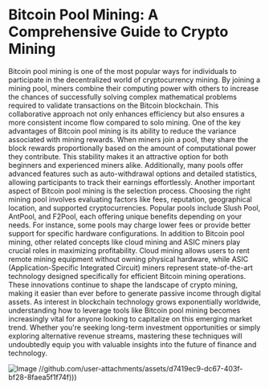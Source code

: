 # Bitcoin Pool Mining: A Comprehensive Guide to Crypto Mining
Bitcoin pool mining is one of the most popular ways for individuals to participate in the decentralized world of cryptocurrency mining. By joining a mining pool, miners combine their computing power with others to increase the chances of successfully solving complex mathematical problems required to validate transactions on the Bitcoin blockchain. This collaborative approach not only enhances efficiency but also ensures a more consistent income flow compared to solo mining.
One of the key advantages of Bitcoin pool mining is its ability to reduce the variance associated with mining rewards. When miners join a pool, they share the block rewards proportionally based on the amount of computational power they contribute. This stability makes it an attractive option for both beginners and experienced miners alike. Additionally, many pools offer advanced features such as auto-withdrawal options and detailed statistics, allowing participants to track their earnings effortlessly.
Another important aspect of Bitcoin pool mining is the selection process. Choosing the right mining pool involves evaluating factors like fees, reputation, geographical location, and supported cryptocurrencies. Popular pools include Slush Pool, AntPool, and F2Pool, each offering unique benefits depending on your needs. For instance, some pools may charge lower fees or provide better support for specific hardware configurations.
In addition to Bitcoin pool mining, other related concepts like cloud mining and ASIC miners play crucial roles in maximizing profitability. Cloud mining allows users to rent remote mining equipment without owning physical hardware, while ASIC (Application-Specific Integrated Circuit) miners represent state-of-the-art technology designed specifically for efficient Bitcoin mining operations. These innovations continue to shape the landscape of crypto mining, making it easier than ever before to generate passive income through digital assets.
As interest in blockchain technology grows exponentially worldwide, understanding how to leverage tools like Bitcoin pool mining becomes increasingly vital for anyone looking to capitalize on this emerging market trend. Whether you're seeking long-term investment opportunities or simply exploring alternative revenue streams, mastering these techniques will undoubtedly equip you with valuable insights into the future of finance and technology.

![Image](https://github.com/user-attachments/assets/d7419ec9-dc67-403f-bf28-8faea5f1f74f)
 //github.com/user-attachments/assets/d7419ec9-dc67-403f-bf28-8faea5f1f74f)))
